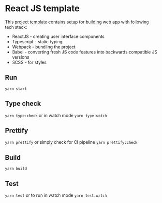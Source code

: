 # React JS template

This project template contains setup for building web app with following tech stack:

- ReactJS - creating user interface components
- Typescript - static typing
- Webpack - bundling the project
- Babel - converting fresh JS code features into backwards compatible JS versions
- SCSS - for styles

## Run

`yarn start`

## Type check

`yarn type:check` or in watch mode `yarn type:watch`

## Prettify

`yarn prettify` or simply check for CI pipeline `yarn prettify:check`

## Build

`yarn build`

## Test

`yarn test` or to run in watch mode `yarn test:watch`